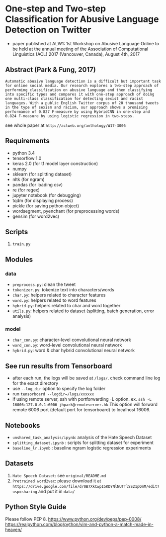 # One-step and Two-step Classification for Abusive Language Detection on Twitter
- paper published at ALW1: 1st Workshop on Abusive Language Online to be held at the annual meeting of the Association of Computational Linguistics (ACL) 2017 (Vancouver, Canada), August 4th, 2017

## Abstract (Park & Fung, 2017)
```
Automatic abusive language detection is a difficult but important task for online social media. Our research explores a two-step approach of performing classification on abusive language and then classifying into specific types and compares it with one-step approach of doing one multi-class classification for detecting sexist and racist languages. With a public English Twitter corpus of 20 thousand tweets in the type of sexism and racism, our approach shows a promising performance of 0.827 F-measure by using HybridCNN in one-step and 0.824 F-measure by using logistic regression in two-steps. 
```
see whole paper at `http://aclweb.org/anthology/W17-3006`

## Requirements
- python 3.4
- tensorflow 1.0
- keras 2.0 (for tf model layer construction)
- numpy
- sklearn (for splitting dataset)
- nltk (for ngram)
- pandas (for loading csv)
- re (for regex)
- jupyter notebook (for debugging) 
- tqdm (for displaying process)
- pickle (for saving python object)
- wordsegment, pyenchant (for preprocessing words)
- gensim (for word2vec)

## Scripts
1. `train.py`

## Modules
### data
- `preprocess.py`: clean the tweet
- `tokenizer.py`: tokenize text into characters/words
- `char.py`: helpers related to character features
- `word.py`: helpers related to word features
- `hybrid.py`: helpers related to char and word together
- `utils.py`: helpers related to dataset (splitting, batch generation, error analysis)

### model
- `char_cnn.py`: character-level convolutional neural network
- `word_cnn.py`: word-level convolutional neural network
- `hybrid.py`: word & char hybrid convolutional neural network

## See run results from Tensorboard
- after each run, the logs will be saved at `/logs/`. check command line log for the exact directory
- use `--log_dir` option to specify the log folder
- run `tensorboard --logdir=/logs/xxxxxx`
- if using remote server, ssh with portforwarding -L option. ex. `ssh -L 16006:127.0.0.1:6006 jhpark@remoteserver.hk` This option will forward remote 6006 port (default port for tensorboard) to localhost 16006.

## Notebooks
- `unshared_task_analysis/ipynb`: analysis of the Hate Speech Dataset
- `splitting_dataset.ipynb` : scripts for splitting dataset for experiment
- `baseline_lr.ipynb` : baseline ngram logistic regression experiments

## Datasets
1. `Hate Speech Dataset`: see `original/README.md`
2. `Pretrained word2vec`: please download it at `https://drive.google.com/file/d/0B7XkCwpI5KDYNlNUTTlSS21pQmM/edit?usp=sharing` and put it in `data/`

## Python Style Guide
Please follow PEP 8.
https://www.python.org/dev/peps/pep-0008/
https://realpython.com/blog/python/vim-and-python-a-match-made-in-heaven/
